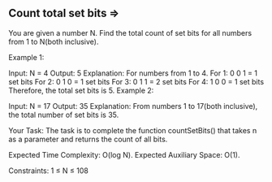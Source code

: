 Count total set bits =>
--------------------



You are given a number N. Find the total count of set bits for all numbers from 1 to N(both inclusive).

Example 1:

Input: N = 4
Output: 5
Explanation:
For numbers from 1 to 4.
For 1: 0 0 1 = 1 set bits
For 2: 0 1 0 = 1 set bits
For 3: 0 1 1 = 2 set bits
For 4: 1 0 0 = 1 set bits
Therefore, the total set bits is 5.
Example 2:

Input: N = 17
Output: 35
Explanation: From numbers 1 to 17(both inclusive), 
the total number of set bits is 35.

Your Task: The task is to complete the function countSetBits() that takes n as a parameter and returns the count of all bits.

Expected Time Complexity: O(log N).
Expected Auxiliary Space: O(1).

Constraints:
1 ≤ N ≤ 108
